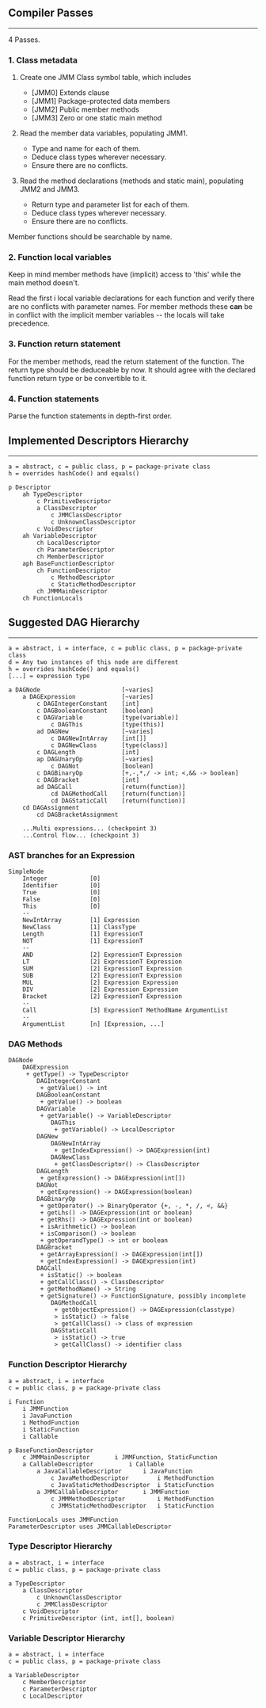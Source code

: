 ## Compiler Passes
---

4 Passes.

### 1. Class metadata

1. Create one JMM Class symbol table, which includes
    * [JMM0] Extends clause
    * [JMM1] Package-protected data members
    * [JMM2] Public member methods
    * [JMM3] Zero or one static main method

2. Read the member data variables, populating JMM1.
    * Type and name for each of them.
    * Deduce class types wherever necessary.
    * Ensure there are no conflicts.

3. Read the method declarations (methods and static main), populating JMM2 and JMM3.
    * Return type and parameter list for each of them.
    * Deduce class types wherever necessary.
    * Ensure there are no conflicts.

Member functions should be searchable by name.

### 2. Function local variables

Keep in mind member methods have (implicit) access to 'this' while the
main method doesn't.

Read the first i local variable declarations for each function and
verify there are no conflicts with parameter names. For member methods these __can__ be in
conflict with the implicit member variables -- the locals will take precedence.

### 3. Function return statement

For the member methods, read the return statement of the function.
The return type should be deduceable by now. It should agree with the
declared function return type or be convertible to it.

### 4. Function statements

Parse the function statements in depth-first order.

## Implemented Descriptors Hierarchy
---

    a = abstract, c = public class, p = package-private class
    h = overrides hashCode() and equals()

    p Descriptor
        ah TypeDescriptor
            c PrimitiveDescriptor
            a ClassDescriptor
                c JMMClassDescriptor
                c UnknownClassDescriptor
            c VoidDescriptor
        ah VariableDescriptor
            ch LocalDescriptor
            ch ParameterDescriptor
            ch MemberDescriptor
        aph BaseFunctionDescriptor
            ch FunctionDescriptor
                c MethodDescriptor
                c StaticMethodDescriptor
            ch JMMMainDescriptor
        ch FunctionLocals

## Suggested DAG Hierarchy
---

    a = abstract, i = interface, c = public class, p = package-private class
    d = Any two instances of this node are different
    h = overrides hashCode() and equals()
    [...] = expression type

    a DAGNode                       [~varies]
        a DAGExpression             [~varies]
            c DAGIntegerConstant    [int]
            c DAGBooleanConstant    [boolean]
            c DAGVariable           [type(variable)]
                c DAGThis           [type(this)]
            ad DAGNew               [~varies]
                c DAGNewIntArray    [int[]]
                c DAGNewClass       [type(class)]
            c DAGLength             [int]
            ap DAGUnaryOp           [~varies]
                c DAGNot            [boolean]
            c DAGBinaryOp           [+,-,*,/ -> int; <,&& -> boolean]
            c DAGBracket            [int]
            ad DAGCall              [return(function)]
                cd DAGMethodCall    [return(function)]
                cd DAGStaticCall    [return(function)]
        cd DAGAssignment
            cd DAGBracketAssignment

        ...Multi expressions... (checkpoint 3)
        ...Control flow... (checkpoint 3)


### AST branches for an Expression

    SimpleNode
        Integer            [0]
        Identifier         [0]
        True               [0]
        False              [0]
        This               [0]
        --
        NewIntArray        [1] Expression
        NewClass           [1] ClassType
        Length             [1] ExpressionT
        NOT                [1] ExpressionT
        --
        AND                [2] ExpressionT Expression
        LT                 [2] ExpressionT Expression
        SUM                [2] ExpressionT Expression
        SUB                [2] ExpressionT Expression
        MUL                [2] Expression Expression
        DIV                [2] Expression Expression
        Bracket            [2] ExpressionT Expression
        --
        Call               [3] ExpressionT MethodName ArgumentList
        --
        ArgumentList       [n] [Expression, ...]

### DAG Methods

    DAGNode
        DAGExpression
         + getType() -> TypeDescriptor
            DAGIntegerConstant
             + getValue() -> int
            DAGBooleanConstant
             + getValue() -> boolean
            DAGVariable
             + getVariable() -> VariableDescriptor
                DAGThis
                 + getVariable() -> LocalDescriptor
            DAGNew
                DAGNewIntArray
                 + getIndexExpression() -> DAGExpression(int)
                DAGNewClass
                 + getClassDescriptor() -> ClassDescriptor
            DAGLength
             + getExpression() -> DAGExpression(int[])
            DAGNot
             + getExpression() -> DAGExpression(boolean)
            DAGBinaryOp
             + getOperator() -> BinaryOperator {+, -, *, /, <, &&}
             + getLhs() -> DAGExpression(int or boolean)
             + getRhs() -> DAGExpression(int or boolean)
             + isArithmetic() -> boolean
             + isComparison() -> boolean
             + getOperandType() -> int or boolean
            DAGBracket
             + getArrayExpression() -> DAGExpression(int[])
             + getIndexExpression() -> DAGExpression(int)
            DAGCall
             + isStatic() -> boolean
             + getCallClass() -> ClassDescriptor
             + getMethodName() -> String
             + getSignature() -> FunctionSignature, possibly incomplete
                DAGMethodCall
                 + getObjectExpression() -> DAGExpression(classtype)
                 > isStatic() -> false
                 > getCallClass() -> class of expression
                DAGStaticCall
                 > isStatic() -> true
                 > getCallClass() -> identifier class

### Function Descriptor Hierarchy

    a = abstract, i = interface
    c = public class, p = package-private class

    i Function
        i JMMFunction
        i JavaFunction
        i MethodFunction
        i StaticFunction
        i Callable

    p BaseFunctionDescriptor
        c JMMMainDescriptor       i JMMFunction, StaticFunction
        a CallableDescriptor          i Callable
            a JavaCallableDescriptor      i JavaFunction
                c JavaMethodDescriptor        i MethodFunction
                c JavaStaticMethodDescriptor  i StaticFunction
            a JMMCallableDescriptor       i JMMFunction
                c JMMMethodDescriptor         i MethodFunction
                c JMMStaticMethodDescriptor   i StaticFunction

    FunctionLocals uses JMMFunction
    ParameterDescriptor uses JMMCallableDescriptor

### Type Descriptor Hierarchy

    a = abstract, i = interface
    c = public class, p = package-private class

    a TypeDescriptor
        a ClassDescriptor
            c UnknownClassDescriptor
            c JMMClassDescriptor
        c VoidDescriptor
        c PrimitiveDescriptor (int, int[], boolean)

### Variable Descriptor Hierarchy

    a = abstract, i = interface
    c = public class, p = package-private class

    a VariableDescriptor
        c MemberDescriptor
        c ParameterDescriptor
        c LocalDescriptor
